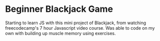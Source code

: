 # Beginner Blackjack Game
Starting to learn JS with this mini project of Blackjack, from watching freecodecamp's 7 hour Javascript video course.
Was able to code on my own with building up muscle memory using exercises.
